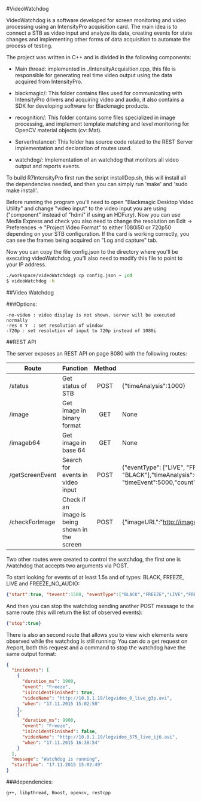 #VideoWatchdog

VideoWatchdog is a software developed for screen monitoring and video processing using an IntensityPro acquisition card. The main idea is to connect a STB as video input and analyze its data, creating events for state changes and implementing other forms of data acquisition to automate the process of testing.

  The project was written in C++ and is divided in the following components:

* Main thread: implemented in ./IntensityAcquisition.cpp, this file is responsible for generating real time video output using the data acquired from IntensityPro.

* blackmagic/: This folder contains files used for communicating with IntensityPro drivers and acquiring video and audio, it also contains a SDK for developing software for Blackmagic products.

* recognition/: This folder contains some files specialized in image processing, and implement template matching and level monitoring for OpenCV material objects (cv::Mat).

* ServerInstance/: This folder has source code related to the REST Server implementation and declaration of routes used.

* watchdog/: Implementation of an watchdog that monitors all video output and reports events.

To build R7IntensityPro first run the script installDep.sh, this will install all the dependencies needed, and then you can simply run 'make' and 'sudo make install'. 

Before running the program you'll need to open "Blackmagic Desktop Video Utility" and change "video input" to the video input you are using ("component" instead of "hdmi" if using an HDFury). 
Now you can use Media Express and check you also need to change the resolution on Edit -> Preferences -> "Project Video Format" to either 1080i50 or 720p50 depending on your STB configuration.
If the card is working correctly, you can see the frames being acquired on "Log and capture" tab. 

Now you can copy the file config.json to the directory where you'll be executing videoWatchdog, you'll also need to modify this file to point to your IP address.
```bash	
./workspace/videoWatchdog$ cp config.json ~ ;cd
$ videoWatchdog -h
```
##Video Watchdog

###Options:

    -no-video : video display is not shown, server will be executed normally
    -res X Y  : set resolution of window
    -720p : set resolution of input to 720p instead of 1080i

##REST API

The server exposes an REST API on page 8080 with the following routes:

| Route        | Function       | Method | Arguments |
| ------------- |:-------------|:-----:|---------|
| /status       | Get status of STB | POST | {"timeAnalysis":1000} |
| /image      | Get image in binary format      |   GET |  None |
| /imageb64 | Get image in base 64 | GET | None  |
| /getScreenEvent | Search for events in video input | POST | {"eventType": ["LIVE", "FREEZE", "BLACK"],"timeAnalysis":600000, "timeEvent":5000,"count":true}  |
| /checkForImage | Check if an image is being shown in the screen | POST | {"imageURL":"http://image.to.search/img.png","returnImage":true}  |


Two other routes were created to control the watchdog, the first one is /watchdog that accepts two arguments via POST.

To start looking for events of at least 1.5s and of types: BLACK, FREEZE, LIVE and FREEZE_NO_AUDIO:
```json
{"start":true, "tevent":1500, "eventType":["BLACK","FREEZE","LIVE","FREEZE_NO_AUDIO"]}
```
And then you can stop the watchdog sending another POST message to the same route (this will return the list of observed events):
```json
{"stop":true}
```

There is also an second route that allows you to view wich elements were observed while the watchdog is still running:
You can do a get request on /report, both this request and a command to stop the watchdog have the same output format:
```json
{
  "incidents": [
    {
      "duration_ms": 1900,
      "event": "Freeze",
      "isIncidentFinished": true,
      "videoName": "http://10.0.1.19/logvideo_0_live_g3p.avi",
      "when": "17.11.2015 15:02:50"
    },
    {
      "duration_ms": 9900,
      "event": "Freeze",
      "isIncidentFinished": false,
      "videoName": "http://10.0.1.19/logvideo_575_live_ij6.avi",
      "when": "17.11.2015 16:38:54"
    }
  ],
  "message": "Watchdog is running",
  "startTime": "17.11.2015 15:02:49"
}
```


###dependencies:

	g++, libpthread, Boost, opencv, restcpp
	
